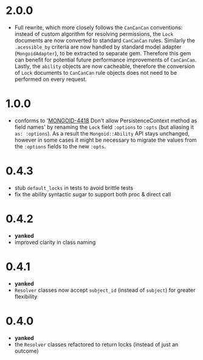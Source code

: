 # 2.0.0

* Full rewrite, which more closely follows the `CanCanCan` conventions: instead of custom algorithm for resolving permissions, the `Lock` documents are now converted to standard `CanCanCan` rules. Similarly the `.acessible_by` criteria are now handled by standard model adapter (`MongoidAdapter`), to be extracted to separate gem. Therefore this gem can benefit for potential future performance improvements of `CanCanCan`. Lastly, the `ability` objects are now cacheable, therefore the conversion of `Lock` documents to `CanCanCan` rule objects does not need to be performed on every request.

# 1.0.0

* conforms to '[MONGOID-4418](https://jira.mongodb.org/browse/MONGOID-4418) Don't allow PersistenceContext method as field names' by renaming the `Lock` field `:options` to `:opts` (but aliasing it `as: :options`). As a result the `Mongoid::Ability` API stays unchanged, however in some cases it might be necessary to migrate the values from the `:options` fields to the new `:opts`.

# 0.4.3

* stub `default_locks` in tests to avoid brittle tests
* fix the ability syntactic sugar to support both proc & direct call

# 0.4.2

* **yanked**
* improved clarity in class naming

# 0.4.1

* **yanked**
* `Resolver` classes now accept `subject_id` (instead of `subject`) for greater flexibility

# 0.4.0

* **yanked**
* the `Resolver` classes refactored to return locks (instead of just an outcome)
